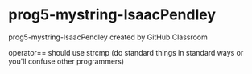 # prog5-mystring-IsaacPendley
prog5-mystring-IsaacPendley created by GitHub Classroom   

operator== should use strcmp (do standard things in standard ways or you'll confuse other programmers)
